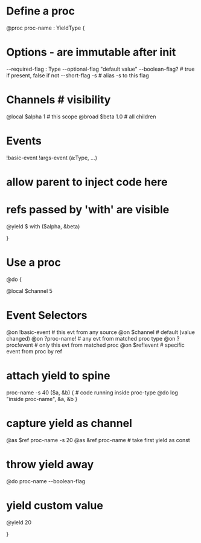 # Define a proc
@proc proc-name : YieldType {

  # Options - are immutable after init
  --required-flag : Type
  --optional-flag "default value" 
  --boolean-flag?  # true if present, false if not
  --short-flag -s  # alias -s to this flag

  # Channels        # visibility
  @local $alpha 1   # this scope
  @broad $beta 1.0  # all children

  # Events
  !basic-event
  !args-event (a:Type, ...)

  # allow parent to inject code here
  # refs passed by 'with' are visible 
  @yield $ with ($alpha, &beta)
  
}

# Use a proc

@do {

  @local $channel 5

  # Event Selectors
  @on !basic-event  # this evt from any source
  @on $channel      # default (value changed)
  @on ?proc-name!   # any evt from matched proc type
  @on ?proc!event   # only this evt from matched proc
  @on $ref!event    # specific event from proc by ref

  # attach yield to spine
  proc-name -s 40 ($a, &b) {
    # code running inside proc-type
    @do log "inside proc-name", &a, &b
  }

  # capture yield as channel
  @as $ref proc-name -s 20
  @as &ref proc-name # take first yield as const

  # throw yield away
  @do proc-name --boolean-flag

  # yield custom value
  @yield 20
  
}
